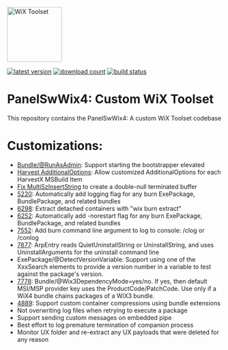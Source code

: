 <img src="https://github.com/wixtoolset/Home/raw/master/imgs/wix-white-bg.png" alt="WiX Toolset" height="128" />

[![latest version](https://img.shields.io/nuget/vpre/wix)](https://www.nuget.org/packages/PanelSwWix4)
[![download count](https://img.shields.io/nuget/dt/wix)](https://www.nuget.org/stats/packages/PanelSwWix4?groupby=Version)
[![build status](https://img.shields.io/github/actions/workflow/status/nirbar/wix4/build.yml?branch=develop)](https://github.com/wixtoolset/wix/actions/workflows/build.yml?query=branch%3Adevelop)

# PanelSwWix4: Custom WiX Toolset

This repository contains the PanelSwWix4: A custom WiX Toolset codebase

# Customizations:

- [Bundle/@RunAsAdmin](https://github.com/wixtoolset/issues/issues/5309): Support starting the bootstrapper elevated
- [Harvest AdditionalOptions](https://github.com/wixtoolset/issues/issues/7427): Allow customized AdditionalOptions for each HarvestX MSBuild Item
- [Fix MultiSzInsertString](https://github.com/wixtoolset/issues/issues/7311) to create a double-null terminated buffer
- [5220](https://github.com/wixtoolset/issues/issues/5220): Automatically add logging flag for any burn ExePackage, BundlePackage, and related bundles
- [6298](https://github.com/wixtoolset/issues/issues/6298): Extract detached containers with "wix burn extract"
- [6252](https://github.com/wixtoolset/issues/issues/6252): Automatically add -norestart flag for any burn ExePackage, BundlePackage, and related bundles
- [7552](https://github.com/wixtoolset/issues/issues/7552): Add burn command line argument to log to console: /clog or /conlog
- [7877](https://github.com/wixtoolset/issues/issues/7877): ArpEntry reads QuietUninstallString or UninstallString, and uses UninstallArguments for the uninstall command line
- ExePackage/@DetectVersionVariable: Support using one of the XxxSearch elements to provide a version number in a variable to test against the package's version.
- [7778](https://github.com/wixtoolset/issues/issues/7778): Bundle/@Wix3DependencyMode=yes/no. If yes, then default MSI/MSP provider key uses the ProductCode/PatchCode. Use only if a WiX4 bundle chains packages of a WiX3 bundle.
- [4889](https://github.com/wixtoolset/issues/issues/4889): Support custom container compressions using bundle extensions
- Not overwriting log files when retrying to execute a package
- Support sending custom messages on embedded pipe
- Best effort to log premature termination of companion process
- Monitor UX folder and re-extract any UX payloads that were deleted for any reason
